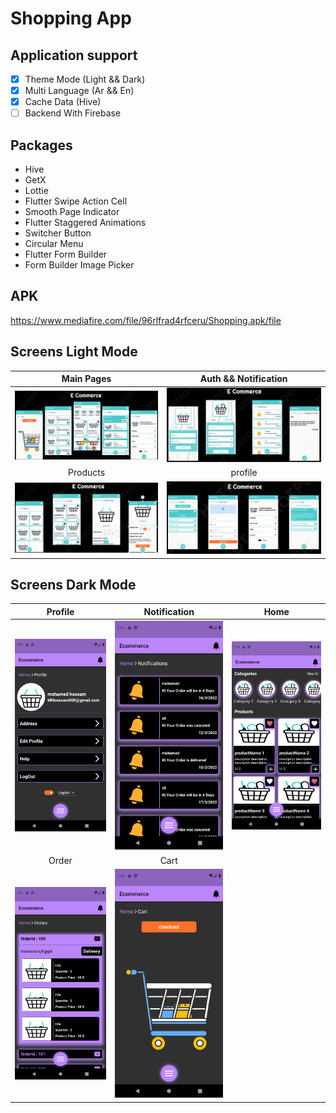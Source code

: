 # Shopping App

## Application support 
- [x] Theme Mode (Light && Dark)
- [x] Multi Language (Ar && En)
- [x] Cache Data (Hive)
- [ ] Backend With Firebase

## Packages

- Hive
- GetX
- Lottie
- Flutter Swipe Action Cell
- Smooth Page Indicator
- Flutter Staggered Animations
- Switcher Button
- Circular Menu
- Flutter Form Builder
- Form Builder Image Picker

## APK
https://www.mediafire.com/file/96rlfrad4rfceru/Shopping.apk/file


## Screens Light Mode

| Main Pages | Auth && Notification |
|:------:|:-------:|
|![](./home.png)|![](./auth.png)|
| Products |profile|
|![](./products.png)|![](./profile.png)|


## Screens Dark Mode

| Profile | Notification|Home|
|:------:|:------:|:------:|
|![](./Screenshot_1647711680.png)|![](./Screenshot_1647711686.png)|![](./Screenshot_1647711694.png)|
| Order |Cart|
|![](./Screenshot_1647711702.png)|![](./Screenshot_1647711938.png)|

